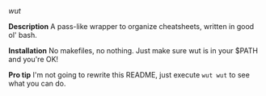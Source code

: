*wut*

**Description**
A pass-like wrapper to organize cheatsheets, written in good ol' bash.

**Installation**
No makefiles, no nothing. Just make sure wut is in your $PATH and you're OK!

**Pro tip**
I'm not going to rewrite this README, just execute `wut wut` to see what you can do.
